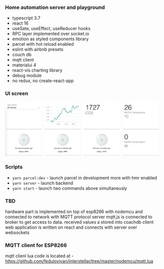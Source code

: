 ### Home automation server and playground
- typescript 3.7
- react 16
- useSate, useEffect, useReducer hooks
- RPC layer implemented over socket.io
- emotion as styled components library
- parcel with hot reload enabled
- eslint with airbnb presets
- couch db
- mqtt client
- materialui 4
- react-vis charting library
- debug module
- no redux, no create-react-app

### UI screen

![ui screen](https://raw.githubusercontent.com/fedulovivan/mhz19-next/master/images/screen01.png)

### Scripts
- `yarn parcel:dev` - launch parcel in development more with hmr enabled
- `yarn server` - launch backend
- `yarn start` - launch two commands above simultaneusly

### TBD

hardware part is implemented on top of esp8266 with nodemcu and connected to network with MQTT protocol
server mqtt.js is connected to broker to get access to data.
received values a stored into coachdb
client web application is written on react and connects with server over websockets

### MQTT client for ESP8266

mqtt clienl lua code is located at - https://github.com/fedulovivan/interstellar/tree/master/nodemcu/mqtt.lua
